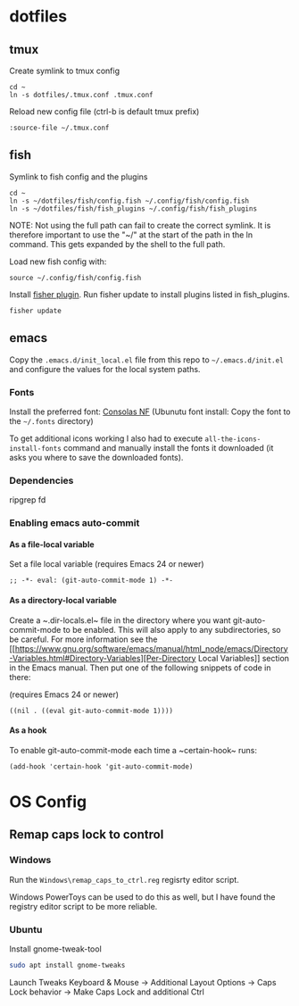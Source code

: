 # dotfiles

## tmux
Create symlink to tmux config
```
cd ~
ln -s dotfiles/.tmux.conf .tmux.conf
```
Reload new config file (ctrl-b is default tmux prefix)
```
:source-file ~/.tmux.conf
```

## fish
Symlink to fish config and the plugins
```
cd ~
ln -s ~/dotfiles/fish/config.fish ~/.config/fish/config.fish
ln -s ~/dotfiles/fish/fish_plugins ~/.config/fish/fish_plugins
```
NOTE: Not using the full path can fail to create the correct symlink. It is therefore important to use the "~/" at the start of the path in the ln command. This gets expanded by the shell to the full path.

Load new fish config with:
```
source ~/.config/fish/config.fish
```

Install [fisher plugin](https://github.com/jorgebucaran/fisher). Run fisher update to install plugins listed in fish_plugins.
```
fisher update
```

## emacs

Copy the `.emacs.d/init_local.el` file from this repo to `~/.emacs.d/init.el` and configure the values for the local system paths.

### Fonts
Install the preferred font: [Consolas NF](https://github.com/whitecolor/my-nerd-fonts/tree/master/Consolas%20NF)
(Ubunutu font install: Copy the font to the `~/.fonts` directory)

To get additional icons working I also had to execute `all-the-icons-install-fonts` command and manually install the fonts it downloaded (it asks you where to save the downloaded fonts).

### Dependencies
ripgrep
fd

### Enabling emacs auto-commit

#### As a file-local variable

Set a file local variable (requires Emacs 24 or newer)
```
;; -*- eval: (git-auto-commit-mode 1) -*-
```

#### As a directory-local variable

Create a ~.dir-locals.el~ file in the directory where you want
git-auto-commit-mode to be enabled. This will also apply to any
subdirectories, so be careful. For more information see the [[https://www.gnu.org/software/emacs/manual/html_node/emacs/Directory-Variables.html#Directory-Variables][Per-Directory
Local Variables]] section in the Emacs manual. Then put one of the following
snippets of code in there:

(requires Emacs 24 or newer)
```
((nil . ((eval git-auto-commit-mode 1))))
```


#### As a hook

To enable git-auto-commit-mode each time a ~certain-hook~ runs:
```
(add-hook 'certain-hook 'git-auto-commit-mode)
```


# OS Config
## Remap caps lock to control
### Windows
Run the `Windows\remap_caps_to_ctrl.reg` regisrty editor script.

Windows PowerToys can be used to do this as well, but I have found the registry editor script to be more reliable.

### Ubuntu
Install gnome-tweak-tool
``` bash
sudo apt install gnome-tweaks
```
Launch Tweaks
Keyboard & Mouse -> Additional Layout Options -> Caps Lock behavior -> Make Caps Lock and additional Ctrl

